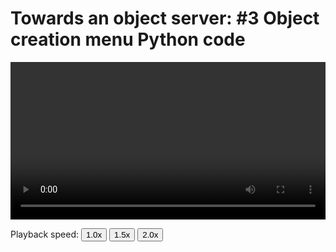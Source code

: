 # Towards an object server: #3 Object creation menu Python code

<video width="100%" preload controls>
  <source src="19_To_object_server_3.mp4" type="video/mp4">
</video>
<p>Playback speed:
    <button onclick="OneX()">1.0x</button>
    <button onclick="OnePointFiveX()">1.5x</button>
    <button onclick="TwoX()">2.0x</button>
</p>
